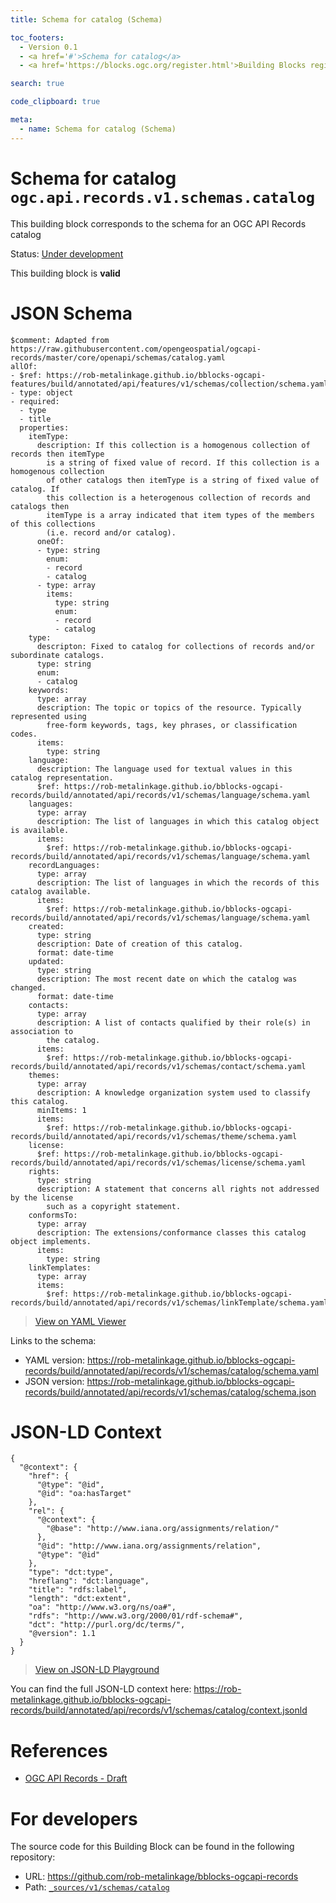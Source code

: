 ```yaml
---
title: Schema for catalog (Schema)

toc_footers:
  - Version 0.1
  - <a href='#'>Schema for catalog</a>
  - <a href='https://blocks.ogc.org/register.html'>Building Blocks register</a>

search: true

code_clipboard: true

meta:
  - name: Schema for catalog (Schema)
---
```



# Schema for catalog `ogc.api.records.v1.schemas.catalog`

This building block corresponds to the schema for an OGC API Records catalog

<p class="status">
    <span data-rainbow-uri="http://www.opengis.net/def/status">Status</span>:
    <a href="http://www.opengis.net/def/status/under-development" target="_blank" data-rainbow-uri>Under development</a>
</p>

<aside class="success">
This building block is <strong>valid</strong>
</aside>


# JSON Schema

```yaml--schema
$comment: Adapted from  https://raw.githubusercontent.com/opengeospatial/ogcapi-records/master/core/openapi/schemas/catalog.yaml
allOf:
- $ref: https://rob-metalinkage.github.io/bblocks-ogcapi-features/build/annotated/api/features/v1/schemas/collection/schema.yaml
- type: object
- required:
  - type
  - title
  properties:
    itemType:
      description: If this collection is a homogenous collection of records then itemType
        is a string of fixed value of record. If this collection is a homogenous collection
        of other catalogs then itemType is a string of fixed value of catalog. If
        this collection is a heterogenous collection of records and catalogs then
        itemType is a array indicated that item types of the members of this collections
        (i.e. record and/or catalog).
      oneOf:
      - type: string
        enum:
        - record
        - catalog
      - type: array
        items:
          type: string
          enum:
          - record
          - catalog
    type:
      descripton: Fixed to catalog for collections of records and/or subordinate catalogs.
      type: string
      enum:
      - catalog
    keywords:
      type: array
      description: The topic or topics of the resource. Typically represented using
        free-form keywords, tags, key phrases, or classification codes.
      items:
        type: string
    language:
      description: The language used for textual values in this catalog representation.
      $ref: https://rob-metalinkage.github.io/bblocks-ogcapi-records/build/annotated/api/records/v1/schemas/language/schema.yaml
    languages:
      type: array
      description: The list of languages in which this catalog object is available.
      items:
        $ref: https://rob-metalinkage.github.io/bblocks-ogcapi-records/build/annotated/api/records/v1/schemas/language/schema.yaml
    recordLanguages:
      type: array
      description: The list of languages in which the records of this catalog available.
      items:
        $ref: https://rob-metalinkage.github.io/bblocks-ogcapi-records/build/annotated/api/records/v1/schemas/language/schema.yaml
    created:
      type: string
      description: Date of creation of this catalog.
      format: date-time
    updated:
      type: string
      description: The most recent date on which the catalog was changed.
      format: date-time
    contacts:
      type: array
      description: A list of contacts qualified by their role(s) in association to
        the catalog.
      items:
        $ref: https://rob-metalinkage.github.io/bblocks-ogcapi-records/build/annotated/api/records/v1/schemas/contact/schema.yaml
    themes:
      type: array
      description: A knowledge organization system used to classify this catalog.
      minItems: 1
      items:
        $ref: https://rob-metalinkage.github.io/bblocks-ogcapi-records/build/annotated/api/records/v1/schemas/theme/schema.yaml
    license:
      $ref: https://rob-metalinkage.github.io/bblocks-ogcapi-records/build/annotated/api/records/v1/schemas/license/schema.yaml
    rights:
      type: string
      description: A statement that concerns all rights not addressed by the license
        such as a copyright statement.
    conformsTo:
      type: array
      description: The extensions/conformance classes this catalog object implements.
      items:
        type: string
    linkTemplates:
      type: array
      items:
        $ref: https://rob-metalinkage.github.io/bblocks-ogcapi-records/build/annotated/api/records/v1/schemas/linkTemplate/schema.yaml

```

> <a target="_blank" href="https://avillar.github.io/TreedocViewer/?dataParser=yaml&amp;dataUrl=https%3A%2F%2Frob-metalinkage.github.io%2Fbblocks-ogcapi-records%2Fbuild%2Fannotated%2Fapi%2Frecords%2Fv1%2Fschemas%2Fcatalog%2Fschema.yaml&amp;expand=2&amp;option=%7B%22showTable%22%3A+false%7D">View on YAML Viewer</a>

Links to the schema:

* YAML version: <a href="https://rob-metalinkage.github.io/bblocks-ogcapi-records/build/annotated/api/records/v1/schemas/catalog/schema.yaml" target="_blank">https://rob-metalinkage.github.io/bblocks-ogcapi-records/build/annotated/api/records/v1/schemas/catalog/schema.yaml</a>
* JSON version: <a href="https://rob-metalinkage.github.io/bblocks-ogcapi-records/build/annotated/api/records/v1/schemas/catalog/schema.json" target="_blank">https://rob-metalinkage.github.io/bblocks-ogcapi-records/build/annotated/api/records/v1/schemas/catalog/schema.json</a>


# JSON-LD Context

```json--ldContext
{
  "@context": {
    "href": {
      "@type": "@id",
      "@id": "oa:hasTarget"
    },
    "rel": {
      "@context": {
        "@base": "http://www.iana.org/assignments/relation/"
      },
      "@id": "http://www.iana.org/assignments/relation",
      "@type": "@id"
    },
    "type": "dct:type",
    "hreflang": "dct:language",
    "title": "rdfs:label",
    "length": "dct:extent",
    "oa": "http://www.w3.org/ns/oa#",
    "rdfs": "http://www.w3.org/2000/01/rdf-schema#",
    "dct": "http://purl.org/dc/terms/",
    "@version": 1.1
  }
}
```

> <a target="_blank" href="https://json-ld.org/playground/#json-ld=https%3A%2F%2Frob-metalinkage.github.io%2Fbblocks-ogcapi-records%2Fbuild%2Fannotated%2Fapi%2Frecords%2Fv1%2Fschemas%2Fcatalog%2Fcontext.jsonld">View on JSON-LD Playground</a>

You can find the full JSON-LD context here:
<a href="https://rob-metalinkage.github.io/bblocks-ogcapi-records/build/annotated/api/records/v1/schemas/catalog/context.jsonld" target="_blank">https://rob-metalinkage.github.io/bblocks-ogcapi-records/build/annotated/api/records/v1/schemas/catalog/context.jsonld</a>

# References

* [OGC API Records - Draft](https://docs.ogc.org/DRAFTS/20-004.html)

# For developers

The source code for this Building Block can be found in the following repository:

* URL: <a href="https://github.com/rob-metalinkage/bblocks-ogcapi-records" target="_blank">https://github.com/rob-metalinkage/bblocks-ogcapi-records</a>
* Path:
<code><a href="https://github.com/rob-metalinkage/bblocks-ogcapi-records/blob/HEAD/_sources/v1/schemas/catalog" target="_blank">_sources/v1/schemas/catalog</a></code>

